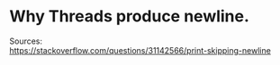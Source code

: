 # Why Threads produce newline.



Sources:  
https://stackoverflow.com/questions/31142566/print-skipping-newline
